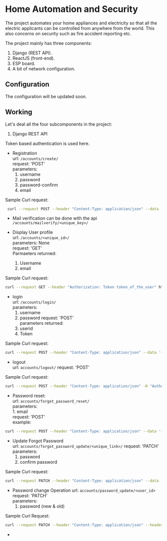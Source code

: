 # Home Automation and Security

The project automates your home appliances and electricity so that all the electric applicants can be controlled from anywhere from the world. This also concerns on security such as fire accident reporting etc.


The project mainly has three components:
1. Django (REST API).
2. ReactJS (front-end).
3. ESP board.
4. A bit of network configuration.

## Configuration

The configuration will be updated soon.

## Working

Let's deal all the four subcomponents in the project:

1. Django REST API

Token based authentication is used here.

* Registration \
    url: `/accounts/create/` \
    request: 'POST' \
    parameters: 
    1. username
    2. password
    3. password-confirm
    4. email

Sample Curl request: 

```bash
 curl --request POST --header "Content-Type: application/json" --data '{"username": "sample", "password": "sample123", "password_confirm": "sample123", "email": "rammanoj@gmail.com"}' http://127.0.0.1:8000/accounts/create/
 ```
 
 * Mail verification can be done with the api
 `/accounts/mailverify/<unique_key>/`
 
 * Display User profile \
  url: `/accounts/<unique_id>/` \
  parameters: None \
  request: 'GET' \
  Parmaeters returned:
     1. Username
     2. email
 
 Sample Curl request: 
 ```bash
curl --request GET --header "Authorization: Token token_of_the_user" http://127.0.0.1:8000/accounts/number/
```

 * login \
    url: `/accounts/login/` \
    parameters: 
    1. username
    2. password
    request: 'POST' \
    parameters returned: 
    1. userid
    2. Token
    
Sample Curl request: 
```bash
curl --request POST --header "Content-Type: application/json" --data '{"username": "sample", "password": "sample123"}' http://127.0.0.1:8000/accounts/login/
```
    
 * logout \
  url: `accounts/logout/`
  request: 'POST'
  
Sample Curl request: 

```bash
curl --request POST --header "Content-Type: application/json" -H "Authorization: Token 172158ba5363e770c66188aba7048078009de537"  http://127.0.0.1:8000/accounts/logout/
```
 
 *  Password reset: \
    url: `accounts/forgot_password_reset/` \
    parameters: \
        1. email \
    request: 'POST' \
    example:
 ```bash
curl --request POST --header "Content-Type: application/json" --data '{"email": "sampleqweqweram@gmail.com"}' http://127.0.0.1:8000/accounts/forgot_password_reset/
``` 

*  Update Forgot Password \
    url: `accounts/forgot_password_update/<unique_link>/`
    request: 'PATCH' \
    parameters: 
    1. password
    2. confirm password
    
Sample Curl request:

```bash
curl --request PATCH --header "Content-Type: application/json" --data '{"password": "amma1234", "confirm_new": "amma1234"}' http://127.0.0.1:8000/accounts/forgot_password_update/f856bfeac4cbac828712cbd567fbd43f87875c3ce5d2c2320490dc485b7e84d0/
```

* Password change Operation
    url: `accounts/password_update/<user_id>` \
    request: 'PATCH' \
    parameters:
    1. password (new & old)
    
Sample Curl Request:

```bash
curl --request PATCH --header "Content-Type: application/json" --header "Authorization: Token f0a558e19062fb79ad67b20a561a2677396da026" --data '{"password":"manoj1999", "confirm_password": "manoj1999", "old_password": "amma1234"}' http://127.0.0.1:8000/accounts/password_update/46/
```

* 
    